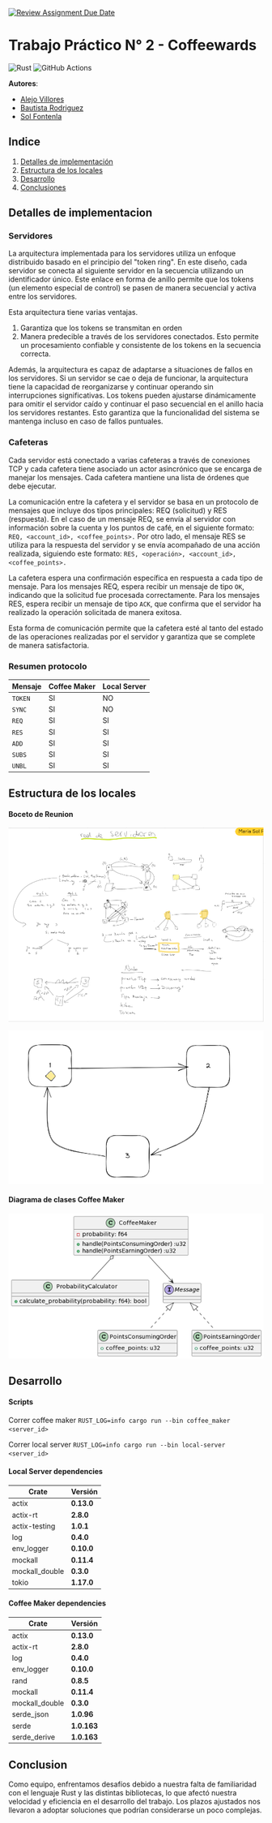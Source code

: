 [![Review Assignment Due Date](https://classroom.github.com/assets/deadline-readme-button-24ddc0f5d75046c5622901739e7c5dd533143b0c8e959d652212380cedb1ea36.svg)](https://classroom.github.com/a/PgKA7LlF)


# Trabajo Práctico N° 2 - Coffeewards

![Rust](https://img.shields.io/badge/rust-v1.25.2-%23000000.svg?style=flat-square&logo=rust&logoColor=white)
![GitHub Actions](https://img.shields.io/badge/github%20actions-%232671E5.svg?style=flat-square&logo=githubactions&logoColor=white)

**Autores**: 
* [Alejo Villores](https://github.com/alejovillores)
* [Bautista Rodriguez](https://github.com/BautistaRodriguez)
* [Sol Fontenla](https://github.com/solfonte)



## Indice

1. [Detalles de implementación](#detalles-de-implementación)
2. [Estructura de los locales](#estructura-de-los-locales)
3. [Desarrollo](#desarrollo)
4. [Conclusiones](#conclusiones)



## Detalles de implementacion <a id="detalles-de-implementación"></a> 

### Servidores

La arquitectura implementada para los servidores utiliza un enfoque distribuido basado en el principio del "token ring". En este diseño, cada servidor se conecta al siguiente servidor en la secuencia utilizando un identificador único. Este enlace en forma de anillo permite que los tokens (un elemento especial de control) se pasen de manera secuencial y activa entre los servidores.

Esta arquitectura tiene varias ventajas. 
1. Garantiza que los tokens se transmitan en orden 
2. Manera predecible a través de los servidores conectados. Esto permite un procesamiento confiable y consistente de los tokens en la secuencia correcta.

Además, la arquitectura es capaz de adaptarse a situaciones de fallos en los servidores. Si un servidor se cae o deja de funcionar, la arquitectura tiene la capacidad de reorganizarse y continuar operando sin interrupciones significativas. Los tokens pueden ajustarse dinámicamente para omitir el servidor caído y continuar el paso secuencial en el anillo hacia los servidores restantes. Esto garantiza que la funcionalidad del sistema se mantenga incluso en caso de fallos puntuales.


### Cafeteras

Cada servidor está conectado a varias cafeteras a través de conexiones TCP y cada cafetera tiene asociado un actor asincrónico que se encarga de manejar los mensajes. Cada cafetera mantiene una lista de órdenes que debe ejecutar.

La comunicación entre la cafetera y el servidor se basa en un protocolo de mensajes que incluye dos tipos principales: REQ (solicitud) y RES (respuesta). En el caso de un mensaje REQ, se envía al servidor con información sobre la cuenta y los puntos de café, en el siguiente formato: ``REQ, <account_id>, <coffee_points>.`` Por otro lado, el mensaje RES se utiliza para la respuesta del servidor y se envía acompañado de una acción realizada, siguiendo este formato: ``RES, <operación>, <account_id>, <coffee_points>.``

La cafetera espera una confirmación específica en respuesta a cada tipo de mensaje. Para los mensajes REQ, espera recibir un mensaje de tipo ``OK``, indicando que la solicitud fue procesada correctamente. Para los mensajes RES, espera recibir un mensaje de tipo ``ACK``, que confirma que el servidor ha realizado la operación solicitada de manera exitosa.

Esta forma de comunicación permite que la cafetera esté al tanto del estado de las operaciones realizadas por el servidor y garantiza que se complete de manera satisfactoria.


### Resumen protocolo

| Mensaje | Coffee Maker | Local Server |
|---------|--------------|--------------|
| ``TOKEN``   | SI           | NO           |
| ``SYNC ``   | SI           | NO           |
| ``REQ  ``   | SI           | SI           |
| ``RES  ``   | SI           | SI           |
| ``ADD  ``   | SI           | SI           |
| ``SUBS ``   | SI           | SI           |
| ``UNBL ``   | SI           | SI           |



## Estructura de los locales <a id="estructura-de-los-locales"></a> 

#### Boceto de Reunion
![Servidores](servidores.png)

![Arquitectura](arqui.png)

#### Diagrama de clases Coffee Maker
![CoffeeMaker Diagram](coffee_maker_diagram.png)


## Desarrollo <a id="desarrollo"></a> 


#### Scripts

Correr coffee maker
`RUST_LOG=info cargo run --bin coffee_maker <server_id>` 

Correr local server
`RUST_LOG=info cargo run --bin local-server <server_id>`

#### Local Server dependencies

| Crate              | Versión     |
|--------------------|-------------|
| actix              | **0.13.0**  |
| actix-rt           | **2.8.0**   |
| actix-testing      | **1.0.1**   |
| log                | **0.4.0**   |
| env_logger         | **0.10.0**  |
| mockall            | **0.11.4**  |
| mockall_double     | **0.3.0**   |
| tokio              | **1.17.0**  |

#### Coffee Maker dependencies
| Crate              | Versión     |
|--------------------|-------------|
| actix              | **0.13.0**  |
| actix-rt           | **2.8.0**   |
| log                | **0.4.0**   |
| env_logger         | **0.10.0**  |
| rand               | **0.8.5**   |
| mockall            | **0.11.4**  |
| mockall_double     | **0.3.0**   |
| serde_json         | **1.0.96**  |
| serde              | **1.0.163** |
| serde_derive       | **1.0.163** |



## Conclusion <a id="conclusiones"></a> 

Como equipo, enfrentamos desafíos debido a nuestra falta de familiaridad con el lenguaje Rust y las distintas bibliotecas, lo que afectó nuestra velocidad y eficiencia en el desarrollo del trabajo. Los plazos ajustados nos llevaron a adoptar soluciones que podrían considerarse un poco complejas.
